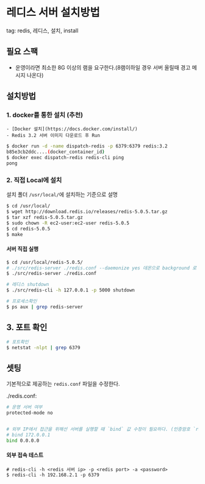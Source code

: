 # 레디스 서버 설치방법
tag: redis, 레디스, 설치, install 

## 필요 스팩
- 운영이라면 최소한 8G 이상의 램을 요구한다.(8램이하일 경우 서버 올릴때 경고 메시지 나온다)

## 설치방법

### 1. docker를 통한 설치 (추천)

    - [Docker 설치](https://docs.docker.com/install/)
    - Redis 3.2 서버 이미지 다운로드 후 Run

```bash
$ docker run -d -name dispatch-redis -p 6379:6379 redis:3.2
b85e3cb2ddc....(docker_container_id)
$ docker exec dispatch-redis redis-cli ping
pong
```

### 2. 직접 Local에 설치
설치 폴더 `/usr/local/`에 설치하는 기준으로 설명

```bash
$ cd /usr/local/
$ wget http://download.redis.io/releases/redis-5.0.5.tar.gz
$ tar xzf redis-5.0.5.tar.gz
$ sudo chown -R ec2-user:ec2-user redis-5.0.5
$ cd redis-5.0.5
$ make

```

#### 서버 직접 실행
```bash
$ cd /usr/local/redis-5.0.5/
# ./src/redis-server ./redis.conf --daemonize yes 데몬으로 background 로 띄울경우
$ ./src/redis-server ./redis.conf

# 레디스 shutdown
$ ./src/redis-cli -h 127.0.0.1 -p 5000 shutdown

# 프로세스확인
$ ps aux | grep redis-server

```

## 3. 포트 확인
```bash
# 포트확인
$ netstat -nlpt | grep 6379
```


## 셋팅
기본적으로 제공하는 `redis.conf` 파일을 수정한다.

./redis.conf:
```sh
# 운영 서버 여부
protected-mode no


# 외부 IP에서 접근을 위해선 서버를 실행할 때 `bind` 값 수정이 필요하다. (인증암호 `requirepass` 도 설정해야한다는 문서도 있지만 실제로 해보니 필요 없이 외부에서 접근가능하다.)
# bind 172.0.0.1
bind 0.0.0.0 
```

#### 외부 접속 테스트
```
# redis-cli -h <redis 서버 ip> -p <redis port> -a <password>
$ redis-cli -h 192.168.2.1 -p 6379
```
